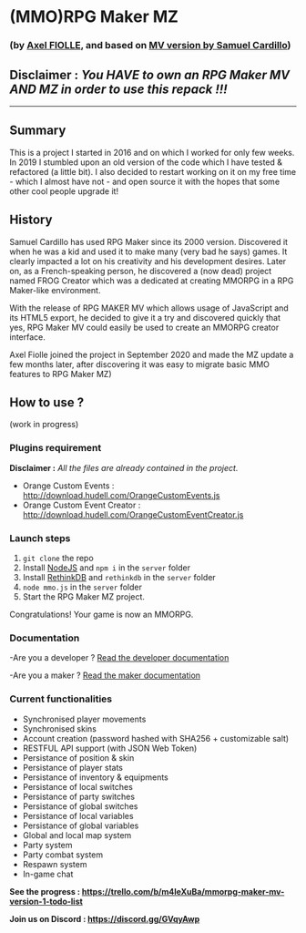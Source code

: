 # (MMO)RPG Maker MZ 
### (by [Axel FIOLLE](https://axelfiolle.be), and based on [MV version by Samuel Cardillo](https://github.com/samuelcardillo/MMORPGMaker-MV))

## **Disclaimer :** *You HAVE to own an RPG Maker MV AND MZ in order to use this repack !!!*
---

## Summary
This is a project I started in 2016 and on which I worked for only few weeks. In 2019 I stumbled upon an old version of the code which I have tested & refactored (a little bit). I also decided to restart working on it on my free time - which I almost have not - and open source it with the hopes that some other cool people upgrade it!

## History
Samuel Cardillo has used RPG Maker since its 2000 version. Discovered it when he was a kid and used it to make many (very bad he says) games. It clearly impacted a lot on his creativity and his development desires. Later on, as a French-speaking person, he discovered a (now dead) project named FROG Creator which was a dedicated at creating MMORPG in a RPG Maker-like environment. 

With the release of RPG MAKER MV which allows usage of JavaScript and its HTML5 export, he decided to give it a try and discovered quickly that yes, RPG Maker MV could easily be used to create an MMORPG creator interface.

Axel Fiolle joined the project in September 2020 and made the MZ update a few months later, after discovering it was easy to migrate basic MMO features to RPG Maker MZ)

## How to use ? 

(work in progress)

### Plugins requirement 

**Disclaimer :** *All the files are already contained in the project.*

- Orange Custom Events : http://download.hudell.com/OrangeCustomEvents.js
- Orange Custom Event Creator : http://download.hudell.com/OrangeCustomEventCreator.js

### Launch steps
1. `git clone` the repo
2. Install [NodeJS](https://nodejs.org/en/) and `npm i` in the `server` folder
3. Install [RethinkDB](https://rethinkdb.com/docs/install/) and `rethinkdb` in the `server` folder
4. `node mmo.js` in the `server` folder
5. Start the RPG Maker MZ project.

Congratulations! Your game is now an MMORPG. 

### Documentation 

-Are you a developer ? [Read the developer documentation](https://github.com/samuelcardillo/MMORPGMaker-MV/wiki#developers-documentation)

-Are you a maker ? [Read the maker documentation](https://github.com/samuelcardillo/MMORPGMaker-MV/wiki#makers-documentation)

### Current functionalities
- Synchronised player movements
- Synchronised skins
- Account creation (password hashed with SHA256 + customizable salt)
- RESTFUL API support (with JSON Web Token)
- Persistance of position & skin
- Persistance of player stats
- Persistance of inventory & equipments
- Persistance of local switches
- Persistance of party switches
- Persistance of global switches
- Persistance of local variables
- Persistance of global variables
- Global and local map system
- Party system
- Party combat system
- Respawn system
- In-game chat

**See the progress : https://trello.com/b/m4leXuBa/mmorpg-maker-mv-version-1-todo-list**

**Join us on Discord : https://discord.gg/GVqyAwp**
